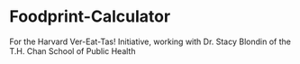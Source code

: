 # Foodprint-Calculator
For the Harvard Ver-Eat-Tas! Initiative, working with Dr. Stacy Blondin of the T.H. Chan School of Public Health
